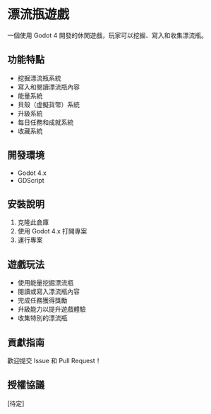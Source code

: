 # 漂流瓶遊戲

一個使用 Godot 4 開發的休閒遊戲，玩家可以挖掘、寫入和收集漂流瓶。

## 功能特點

- 挖掘漂流瓶系統
- 寫入和閱讀漂流瓶內容
- 能量系統
- 貝殼（虛擬貨幣）系統
- 升級系統
- 每日任務和成就系統
- 收藏系統

## 開發環境

- Godot 4.x
- GDScript

## 安裝說明

1. 克隆此倉庫
2. 使用 Godot 4.x 打開專案
3. 運行專案

## 遊戲玩法

- 使用能量挖掘漂流瓶
- 閱讀或寫入漂流瓶內容
- 完成任務獲得獎勵
- 升級能力以提升遊戲體驗
- 收集特別的漂流瓶

## 貢獻指南

歡迎提交 Issue 和 Pull Request！

## 授權協議

[待定] 
